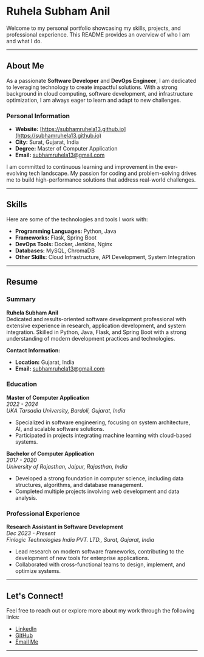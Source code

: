 # Ruhela Subham Anil

Welcome to my personal portfolio showcasing my skills, projects, and professional experience. This README provides an overview of who I am and what I do.

---

## About Me

As a passionate **Software Developer** and **DevOps Engineer**, I am dedicated to leveraging technology to create impactful solutions. With a strong background in cloud computing, software development, and infrastructure optimization, I am always eager to learn and adapt to new challenges.

### Personal Information

- **Website:** [https://subhamruhela13.github.io](https://subhamruhela13.github.io)
- **City:** Surat, Gujarat, India
- **Degree:** Master of Computer Application
- **Email:** [subhamruhela13@gmail.com](mailto:subhamruhela13@gmail.com)

I am committed to continuous learning and improvement in the ever-evolving tech landscape. My passion for coding and problem-solving drives me to build high-performance solutions that address real-world challenges.

---

## Skills

Here are some of the technologies and tools I work with:

- **Programming Languages:** Python, Java
- **Frameworks:** Flask, Spring Boot
- **DevOps Tools:** Docker, Jenkins, Nginx
- **Databases:** MySQL, ChromaDB
- **Other Skills:** Cloud Infrastructure, API Development, System Integration

---

## Resume

### Summary

**Ruhela Subham Anil**  
Dedicated and results-oriented software development professional with extensive experience in research, application development, and system integration. Skilled in Python, Java, Flask, and Spring Boot with a strong understanding of modern development practices and technologies.

**Contact Information:**
- **Location:** Gujarat, India
- **Email:** [subhamruhela13@gmail.com](mailto:subhamruhela13@gmail.com)

### Education

**Master of Computer Application**  
*2022 - 2024*  
_UKA Tarsadia University, Bardoli, Gujarat, India_  
- Specialized in software engineering, focusing on system architecture, AI, and scalable software solutions.  
- Participated in projects integrating machine learning with cloud-based systems.

**Bachelor of Computer Application**  
*2017 - 2020*  
_University of Rajasthan, Jaipur, Rajasthan, India_  
- Developed a strong foundation in computer science, including data structures, algorithms, and database management.  
- Completed multiple projects involving web development and data analysis.

### Professional Experience

**Research Assistant in Software Development**  
*Dec 2023 - Present*  
_Finlogic Technologies India PVT. LTD., Surat, Gujarat, India_  
- Lead research on modern software frameworks, contributing to the development of new tools for enterprise applications.  
- Collaborated with cross-functional teams to design, implement, and optimize systems.

---

## Let's Connect!

Feel free to reach out or explore more about my work through the following links:

- [LinkedIn](https://www.linkedin.com/in/subhamruhela)
- [GitHub](https://github.com/subhamruhela13)
- [Email Me](mailto:subhamruhela13@gmail.com)

---
